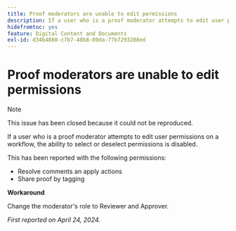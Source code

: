 ```yaml
---
title: Proof moderators are unable to edit permissions
description: If a user who is a proof moderator attempts to edit user permissions on a workflow, the ability to select or deselect permissions is disabled.
hidefromtoc: yes
feature: Digital Content and Documents
exl-id: d34b4880-c7b7-48b8-89da-77b7293288ed
---
```

# Proof moderators are unable to edit permissions

>[!NOTE]
>
>This issue has been closed because it could not be reproduced.

If a user who is a proof moderator attempts to edit user permissions on a workflow, the ability to select or deselect permissions is disabled.

This has been reported with the following permissions:

* Resolve comments an apply actions
* Share proof by tagging

**Workaround**

Change the moderator's role to Reviewer and Approver.

_First reported on April 24, 2024._
